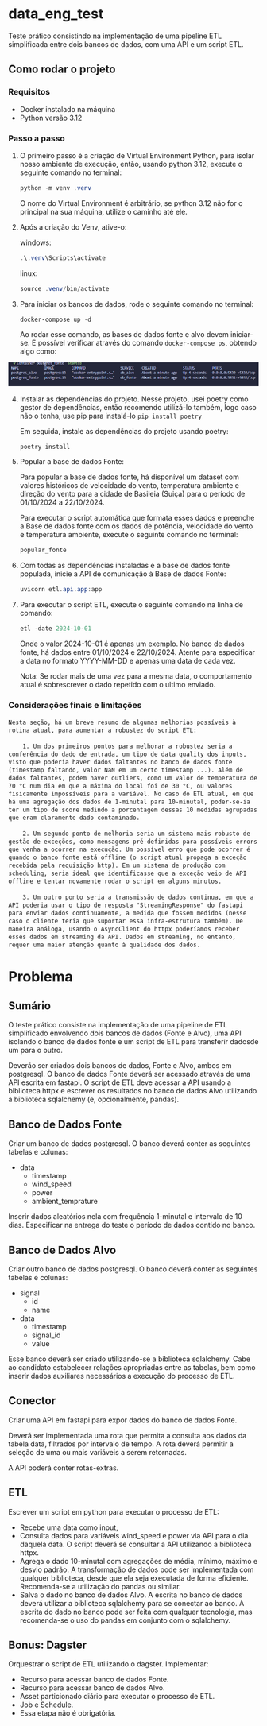 # data_eng_test

Teste prático consistindo na implementação de uma pipeline ETL simplificada entre dois bancos de dados, com uma API e um script ETL.

## Como rodar o projeto

### Requisitos

* Docker instalado na máquina
* Python versão 3.12

### Passo a passo

1. O primeiro passo é a criação de Virtual Environment Python, para isolar nosso ambiente de execução, então, usando python 3.12, execute o seguinte comando no terminal:

    ```powershell
    python -m venv .venv
    ```

    O nome do Virtual Environment é arbitrário, se python 3.12 não for o principal na sua máquina, utilize o caminho até ele.

2. Após a criação do Venv, ative-o:

    windows:
    ```powershell
    .\.venv\Scripts\activate
    ```
    linux:
    ```powershell
    source .venv/bin/activate
    ```

3. Para iniciar os bancos de dados, rode o seguinte comando no terminal:

    ```powershell
    docker-compose up -d
    ```

    Ao rodar esse comando, as bases de dados fonte e alvo devem iniciar-se. É possível verificar através do comando ```docker-compose ps```, obtendo algo como:

![alt text](docs/image.png)

4. Instalar as dependências do projeto. Nesse projeto, usei poetry como gestor de dependências, então recomendo utilizá-lo também, logo caso não o tenha, use pip para instalá-lo ```pip install poetry```

    Em seguida, instale as dependências do projeto usando poetry:

    ```powershell
    poetry install
    ```

5. Popular a base de dados Fonte:
    
    Para popular a base de dados fonte, há disponível um dataset com valores históricos de velocidade do vento, temperatura ambiente e direção do vento para a cidade de Basileia (Suiça) para o período de 01/10/2024 a 22/10/2024.

    Para executar o script automática que formata esses dados e preenche a Base de dados fonte com os dados de potência, velocidade do vento e temperatura ambiente, execute o seguinte comando no terminal:

    ```powershell
    popular_fonte
    ```

6. Com todas as dependências instaladas e a base de dados fonte populada, inicie a API de comunicação à Base de dados Fonte:

    ```powershell
    uvicorn etl.api.app:app
    ```

6. Para executar o script ETL, execute o seguinte comando na linha de comando:

    ```powershell
    etl -date 2024-10-01
    ```

    Onde o valor 2024-10-01 é apenas um exemplo. No banco de dados fonte, há dados entre 01/10/2024 e 22/10/2024. Atente para especificar a data no formato YYYY-MM-DD e apenas uma data de cada vez.

    Nota: Se rodar mais de uma vez para a mesma data, o comportamento atual é sobrescrever o dado repetido com o ultimo enviado.

### Considerações finais e limitações

    Nesta seção, há um breve resumo de algumas melhorias possíveis à rotina atual, para aumentar a robustez do script ETL:

        1. Um dos primeiros pontos para melhorar a robustez seria a conferência do dado de entrada, um tipo de data quality dos inputs, visto que poderia haver dados faltantes no banco de dados fonte (timestamp faltando, valor NaN em um certo timestamp ...). Além de dados faltantes, podem haver outliers, como um valor de temperatura de 70 °C num dia em que a máxima do local foi de 30 °C, ou valores fisicamente impossíveis para a variável. No caso do ETL atual, em que há uma agregação dos dados de 1-minutal para 10-minutal, poder-se-ia ter um tipo de score medindo a porcentagem dessas 10 medidas agrupadas que eram claramente dado contaminado.

        2. Um segundo ponto de melhoria seria um sistema mais robusto de gestão de exceções, como mensagens pré-definidas para possíveis errors que venha a ocorrer na execução. Um possível erro que pode ocorrer é quando o banco fonte está offline (o script atual propaga a exceção recebida pela requisição http). Em um sistema de produção com scheduling, seria ideal que identificasse que a exceção veio de API offline e tentar novamente rodar o script em alguns minutos.

        3. Um outro ponto seria a transmissão de dados continua, em que a API poderia usar o tipo de resposta "StreamingResponse" do fastapi para enviar dados continuamente, a medida que fossem medidos (nesse caso o cliente teria que suportar essa infra-estrutura também). De maneira análoga, usando o AsyncClient do httpx poderíamos receber esses dados em streaming da API. Dados em streaming, no entanto, requer uma maior atenção quanto à qualidade dos dados.

# Problema

## Sumário

O teste prático consiste na implementação de uma pipeline de ETL simplificado envolvendo dois bancos de dados (Fonte e Alvo), uma API isolando o banco de dados fonte e um script de ETL para transferir dadosde um para o outro.

Deverão ser criados dois bancos de dados, Fonte e Alvo, ambos em postgresql. O banco de dados Fonte deverá ser acessado através de uma API escrita em fastapi. O script de ETL deve acessar a API usando a biblioteca httpx e escrever os resultados no banco de dados Alvo utilizando a biblioteca sqlalchemy (e, opcionalmente, pandas).

## Banco de Dados Fonte

Criar um banco de dados postgresql. O banco deverá conter as seguintes tabelas e colunas:

  * data
    * timestamp
    * wind_speed
    * power
    * ambient_temprature

Inserir dados aleatórios nela com frequência 1-minutal e intervalo de 10 dias. Especificar na entrega do teste o período de dados contido no banco.

## Banco de Dados Alvo

Criar outro banco de dados postgresql. O banco deverá conter as seguintes tabelas e colunas:

  * signal
    * id
    * name
  * data
    * timestamp
    * signal_id
    * value

Esse banco deverá ser criado utilizando-se a biblioteca sqlalchemy. Cabe ao candidato estabelecer relações apropriadas entre as tabelas, bem como inserir dados auxiliares necessários a execução do processo de ETL.

## Conector

Criar uma API em fastapi para expor dados do banco de dados Fonte.

Deverá ser implementada uma rota que permita a consulta aos dados da tabela data, filtrados por intervalo de tempo. A rota deverá permitir a seleção de uma ou mais variáveis a serem retornadas.

A API poderá conter rotas-extras.

## ETL

Escrever um script em python para executar o processo de ETL:

  * Recebe uma data como input,
  * Consulta dados para variáveis wind_speed e power via API para o dia daquela data. O script deverá se consultar a API utilizando a biblioteca httpx.
  * Agrega o dado 10-minutal com agregações de média, mínimo, máximo e desvio padrão. A transformação de dados pode ser implementada com qualquer biblioteca, desde que ela seja executada de forma eficiente. Recomenda-se a utilização do pandas ou similar.
  * Salva o dado no banco de dados Alvo. A escrita no banco de dados deverá utilizar a biblioteca sqlalchemy para se conectar ao banco. A escrita do dado no banco pode ser feita com qualquer tecnologia, mas recomenda-se o uso do pandas em conjunto com o sqlalchemy.

## Bonus: Dagster

Orquestrar o script de ETL utilizando o dagster. Implementar:

  * Recurso para acessar banco de dados Fonte.
  * Recurso para acessar banco de dados Alvo.
  * Asset particionado diário para executar o processo de ETL.
  * Job e Schedule.
  * Essa etapa não é obrigatória.
